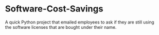 # Software-Cost-Savings
A quick Python project that emailed employees to ask if they are still using the software licenses that are bought under their name.
